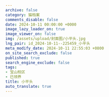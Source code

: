 ```yaml
---
archive: false
category: 猫档案
comments_disable: false
date: 2024-10-11 00:00:00 +0000
image_lazy_loader_on: true
image_viewer_on: false
img: /assets/upload/封面图/小平头.jpg
lng_pair: id_2024-10-11--225459_小平头
meta_modify_date: 2024-10-11 22:55:03 +0800
on_site_search_exclude: false
published: true
search_engine_exclude: false
tags:
- 宝山校区
- 已领养
title: 小平头
auto_translate: true
---
```

